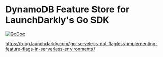 # DynamoDB Feature Store for LaunchDarkly's Go SDK

[![GoDoc](https://godoc.org/github.com/mlafeldt/launchdarkly-dynamo-store/dynamodb?status.svg)](https://godoc.org/github.com/mlafeldt/launchdarkly-dynamo-store/dynamodb)

<https://blog.launchdarkly.com/go-serveless-not-flagless-implementing-feature-flags-in-serverless-environments/>
